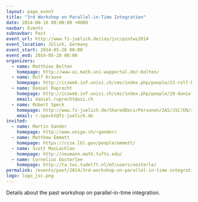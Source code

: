 ```yaml
---
layout: page_event
title: "3rd Workshop on Parallel-in-Time Integration"
date: 2014-06-16 00:00:00 +0000
navbar: Events
subnavbar: Past
event_url: http://www.fz-juelich.de/ias/jsc/pintws2014
event_location: Jülich, Germany
event_start: 2014-05-26 00:00
event_end: 2014-05-28 00:00
organizers:
  - name: Matthias Bolten
    homepage: http://www-ai.math.uni-wuppertal.de/~bolten/
  - name: Rolf Krause
    homepage: http://icsweb.inf.unisi.ch/cms/index.php/people/23-rolf-krause.html
  - name: Daniel Ruprecht
    homepage: http://icsweb.inf.unisi.ch/cms/index.php/people/29-daniel-ruprecht.html
    email: daniel.ruprecht@usi.ch
  - name: Robert Speck
    homepage: http://www.fz-juelich.de/SharedDocs/Personen/IAS/JSC/EN/staff/speck_r.html
    email: r.speckt@fz-juelich.de
invited:
  - name: Martin Gander
    homepage: http://www.unige.ch/~gander/
  - name: Matthew Emmett
    homepage: https://ccse.lbl.gov/people/emmett/
  - name: Scott MacLachlan
    homepage: http://neumann.math.tufts.edu/
  - name: Cornelius Oosterlee
    homepage: http://ta.twi.tudelft.nl/mf/users/oosterle/
permalink: /events/past/2014/3rd-workshop-on-parallel-in-time-integration.html
logo: logo_jsc.png
---
```


Details about the past workshop on parallel-in-time integration.
